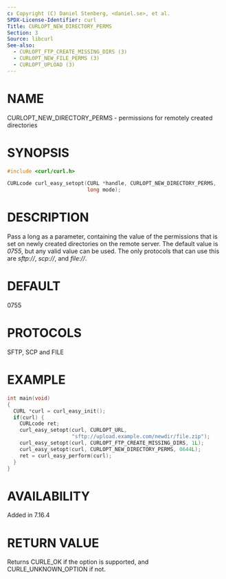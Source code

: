 ```yaml
---
c: Copyright (C) Daniel Stenberg, <daniel.se>, et al.
SPDX-License-Identifier: curl
Title: CURLOPT_NEW_DIRECTORY_PERMS
Section: 3
Source: libcurl
See-also:
  - CURLOPT_FTP_CREATE_MISSING_DIRS (3)
  - CURLOPT_NEW_FILE_PERMS (3)
  - CURLOPT_UPLOAD (3)
---
```


# NAME

CURLOPT_NEW_DIRECTORY_PERMS - permissions for remotely created directories

# SYNOPSIS

~~~c
#include <curl/curl.h>

CURLcode curl_easy_setopt(CURL *handle, CURLOPT_NEW_DIRECTORY_PERMS,
                          long mode);
~~~

# DESCRIPTION

Pass a long as a parameter, containing the value of the permissions that is
set on newly created directories on the remote server. The default value is
*0755*, but any valid value can be used. The only protocols that can use
this are *sftp://*, *scp://*, and *file://*.

# DEFAULT

0755

# PROTOCOLS

SFTP, SCP and FILE

# EXAMPLE

~~~c
int main(void)
{
  CURL *curl = curl_easy_init();
  if(curl) {
    CURLcode ret;
    curl_easy_setopt(curl, CURLOPT_URL,
                     "sftp://upload.example.com/newdir/file.zip");
    curl_easy_setopt(curl, CURLOPT_FTP_CREATE_MISSING_DIRS, 1L);
    curl_easy_setopt(curl, CURLOPT_NEW_DIRECTORY_PERMS, 0644L);
    ret = curl_easy_perform(curl);
  }
}
~~~

# AVAILABILITY

Added in 7.16.4

# RETURN VALUE

Returns CURLE_OK if the option is supported, and CURLE_UNKNOWN_OPTION if not.

